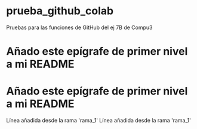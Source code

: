 # prueba_github_colab
Pruebas para las funciones de GitHub del ej 7B de Compu3
# Añado este epígrafe de primer nivel a mi README
# Añado este epígrafe de primer nivel a mi README
Línea añadida desde la rama 'rama_1'
Línea añadida desde la rama 'rama_1'
